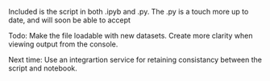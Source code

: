 Included is the script in both .ipyb and .py.  The .py is a touch more up to date, and will soon be able to accept 

Todo: 
  Make the file loadable with new datasets.
  Create more clarity when viewing output from the console.  

Next time: 
  Use an integrartion service for retaining consistancy between the script and notebook.  
